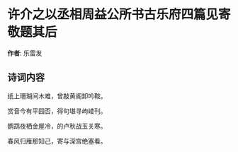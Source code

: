 # 许介之以丞相周益公所书古乐府四篇见寄敬题其后

**作者**: 乐雷发

## 诗词内容

纸上珊瑚间木难，曾敲黄阁卸吟鞍。

赏音今有平园否，得句堪寻岣嵝刊。

鹦鹉夜栖金屋冷，的卢秋战玉关寒。

春风归雁那知己，寄与深宫绝塞看。

